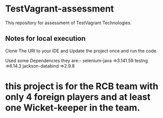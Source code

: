 # TestVagrant-assessment
This repository for assessment of TestVagrant Technologies.

Notes for local execution
--------------------------------------------------------------------------------
Clone The URI to your IDE and Update the project once and run the code.

Used some Dependencies they are:-
selenium-java =>3.141.59<version>
testng =>6.14.3<version>
jackson-databind =>2.9.8<version>
  
  
# this project is for the RCB team with only 4 foreign players and  at least one Wicket-keeper in the team.
